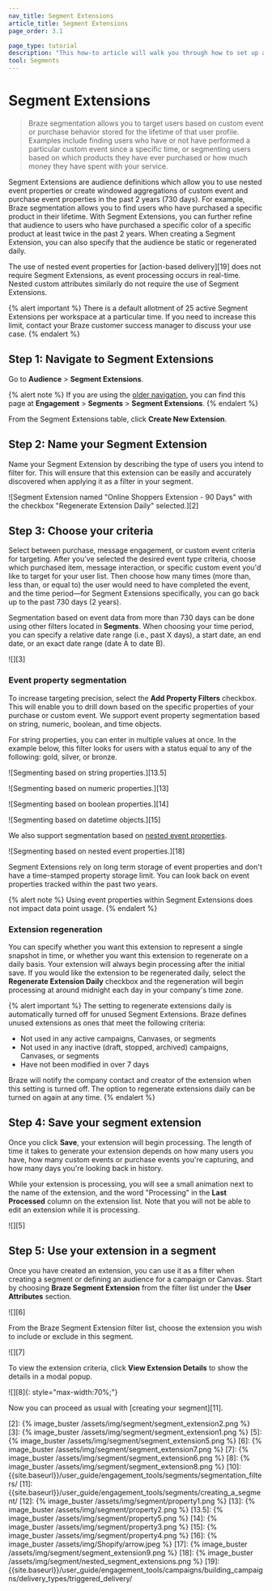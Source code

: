 ```yaml
---
nav_title: Segment Extensions
article_title: Segment Extensions
page_order: 3.1

page_type: tutorial
description: "This how-to article will walk you through how to set up and use a Segment Extension to enhance your segmentation capabilites."
tool: Segments
---
```


# Segment Extensions

> Braze segmentation allows you to target users based on custom event or purchase behavior stored for the lifetime of that user profile. Examples include finding users who have or not have performed a particular custom event since a specific time, or segmenting users based on which products they have ever purchased or how much money they have spent with your service.

Segment Extensions are audience definitions which allow you to use nested event properties or create windowed aggregations of custom event and purchase event properties in the past 2 years (730 days). For example, Braze segmentation allows you to find users who have purchased a specific product in their lifetime. With Segment Extensions, you can further refine that audience to users who have purchased a specific color of a specific product at least twice in the past 2 years. When creating a Segment Extension, you can also specify that the audience be static or regenerated daily.

The use of nested event properties for [action-based delivery][19] does not require Segment Extensions, as event processing occurs in real-time. Nested custom attributes similarly do not require the use of Segment Extensions.

{% alert important %}
There is a default allotment of 25 active Segment Extensions per workspace at a particular time. If you need to increase this limit, contact your Braze customer success manager to discuss your use case.
{% endalert %}

## Step 1: Navigate to Segment Extensions

Go to **Audience** > **Segment Extensions**.

{% alert note %}
If you are using the [older navigation]({{site.baseurl}}/navigation), you can find this page at **Engagement** > **Segments** > **Segment Extensions**.
{% endalert %}

From the Segment Extensions table, click <i class="fas fa-plus"></i> **Create New Extension**.

## Step 2: Name your Segment Extension

Name your Segment Extension by describing the type of users you intend to filter for. This will ensure that this extension can be easily and accurately discovered when applying it as a filter in your segment.

![Segment Extension named "Online Shoppers Extension - 90 Days" with the checkbox "Regenerate Extension Daily" selected.][2]

## Step 3: Choose your criteria

Select between purchase, message engagement, or custom event criteria for targeting. After you've selected the desired event type criteria, choose which purchased item, message interaction, or specific custom event you'd like to target for your user list. Then choose how many times (more than, less than, or equal to) the user would need to have completed the event, and the time period—for Segment Extensions specifically, you can go back up to the past 730 days (2 years).

Segmentation based on event data from more than 730 days can be done using other filters located in **Segments**. When choosing your time period, you can specify a relative date range (i.e., past X days), a start date, an end date, or an exact date range (date A to date B).

![][3]

### Event property segmentation

To increase targeting precision, select the **Add Property Filters** checkbox. This will enable you to drill down based on the specific properties of your purchase or custom event. We support event property segmentation based on string, numeric, boolean, and time objects.

For string properties, you can enter in multiple values at once. In the example below, this filter looks for users with a status equal to any of the following: gold, silver, or bronze.

![Segmenting based on string properties.][13.5]

![Segmenting based on numeric properties.][13]

![Segmenting based on boolean properties.][14]

![Segmenting based on datetime objects.][15]

We also support segmentation based on [nested event properties]({{site.baseurl}}/user_guide/data_and_analytics/custom_data/custom_events/#nested-objects).

![Segmenting based on nested event properties.][18]

Segment Extensions rely on long term storage of event properties and don't have a time-stamped property storage limit. You can look back on event properties tracked within the past two years.

{% alert note %}
Using event properties within Segment Extensions does not impact data point usage.
{% endalert %}

### Extension regeneration

You can specify whether you want this extension to represent a single snapshot in time, or whether you want this extension to regenerate on a daily basis. Your extension will always begin processing after the initial save. If you would like the extension to be regenerated daily, select the **Regenerate Extension Daily** checkbox and the regeneration will begin processing at around midnight each day in your company's time zone.

{% alert important %}
The setting to regenerate extensions daily is automatically turned off for unused Segment Extensions. Braze defines unused extensions as ones that meet the following criteria:

- Not used in any active campaigns, Canvases, or segments
- Not used in any inactive (draft, stopped, archived) campaigns, Canvases, or segments
- Have not been modified in over 7 days

Braze will notify the company contact and creator of the extension when this setting is turned off. The option to regenerate extensions daily can be turned on again at any time.
{% endalert %}

## Step 4: Save your segment extension

Once you click **Save**, your extension will begin processing. The length of time it takes to generate your extension depends on how many users you have, how many custom events or purchase events you're capturing, and how many days you're looking back in history.

While your extension is processing, you will see a small animation next to the name of the extension, and the word "Processing" in the **Last Processed** column on the extension list. Note that you will not be able to edit an extension while it is processing.

![][5]

## Step 5: Use your extension in a segment

Once you have created an extension, you can use it as a filter when creating a segment or defining an audience for a campaign or Canvas. Start by choosing **Braze Segment Extension** from the filter list under the **User Attributes** section.

![][6]

From the Braze Segment Extension filter list, choose the extension you wish to include or exclude in this segment.

![][7]

To view the extension criteria, click **View Extension Details** to show the details in a modal popup.

![][8]{: style="max-width:70%;"}

Now you can proceed as usual with [creating your segment][11].

[2]: {% image_buster /assets/img/segment/segment_extension2.png %}
[3]: {% image_buster /assets/img/segment/segment_extension1.png %}
[5]: {% image_buster /assets/img/segment/segment_extension5.png %}
[6]: {% image_buster /assets/img/segment/segment_extension7.png %}
[7]: {% image_buster /assets/img/segment/segment_extension6.png %}
[8]: {% image_buster /assets/img/segment/segment_extension8.png %}
[10]: {{site.baseurl}}/user_guide/engagement_tools/segments/segmentation_filters/
[11]: {{site.baseurl}}/user_guide/engagement_tools/segments/creating_a_segment/
[12]: {% image_buster /assets/img/segment/property1.png %}
[13]: {% image_buster /assets/img/segment/property2.png %}
[13.5]: {% image_buster /assets/img/segment/property5.png %}
[14]: {% image_buster /assets/img/segment/property3.png %}
[15]: {% image_buster /assets/img/segment/property4.png %}
[16]: {% image_buster /assets/img/Shopify/arrow.jpeg %}
[17]: {% image_buster /assets/img/segment/segment_extension9.png %}
[18]: {% image_buster /assets/img/segment/nested_segment_extensions.png %}
[19]: {{site.baseurl}}/user_guide/engagement_tools/campaigns/building_campaigns/delivery_types/triggered_delivery/
